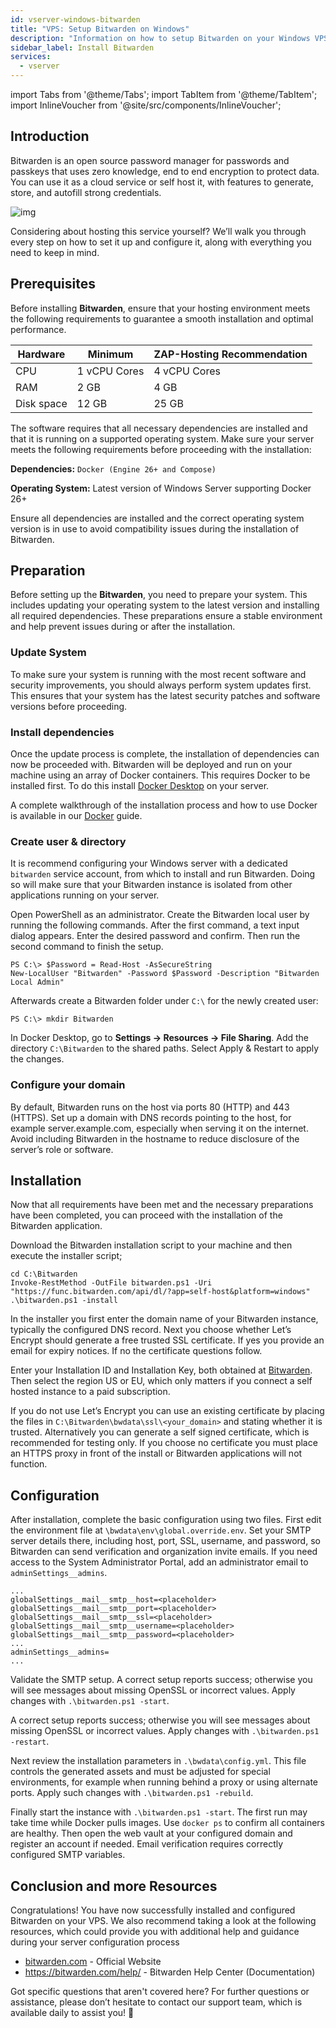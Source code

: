 ```yaml
---
id: vserver-windows-bitwarden
title: "VPS: Setup Bitwarden on Windows"
description: "Information on how to setup Bitwarden on your Windows VPS from ZAP-Hosting"
sidebar_label: Install Bitwarden
services:
  - vserver
---
```


import Tabs from '@theme/Tabs';
import TabItem from '@theme/TabItem';
import InlineVoucher from '@site/src/components/InlineVoucher';

## Introduction

Bitwarden is an open source password manager for passwords and passkeys that uses zero knowledge, end to end encryption to protect data. You can use it as a cloud service or self host it, with features to generate, store, and autofill strong credentials. 

![img](https://screensaver01.zap-hosting.com/index.php/s/RwKmstAct5kNQwB/preview)

Considering about hosting this service yourself? We’ll walk you through every step on how to set it up and configure it, along with everything you need to keep in mind.

<InlineVoucher />



## Prerequisites

Before installing **Bitwarden**, ensure that your hosting environment meets the following requirements to guarantee a smooth installation and optimal performance.

| Hardware   | Minimum      | ZAP-Hosting Recommendation |
| ---------- | ------------ | -------------------------- |
| CPU        | 1 vCPU Cores | 4 vCPU Cores               |
| RAM        | 2 GB         | 4 GB                       |
| Disk space | 12 GB        | 25 GB                      |

The software requires that all necessary dependencies are installed and that it is running on a supported operating system. Make sure your server meets the following requirements before proceeding with the installation:

**Dependencies:** `Docker (Engine 26+ and Compose)` 

**Operating System:** Latest version of Windows Server supporting Docker 26+

Ensure all dependencies are installed and the correct operating system version is in use to avoid compatibility issues during the installation of Bitwarden.



## Preparation

Before setting up the **Bitwarden**, you need to prepare your system. This includes updating your operating system to the latest version and installing all required dependencies. These preparations ensure a stable environment and help prevent issues during or after the installation.


### Update System
To make sure your system is running with the most recent software and security improvements, you should always perform system updates first. This ensures that your system has the latest security patches and software versions before proceeding.

### Install dependencies
Once the update process is complete, the installation of dependencies can now be proceeded with. Bitwarden will be deployed and run on your machine using an array of Docker containers. This requires Docker to be installed first. To do this install [Docker Desktop](https://docs.docker.com/desktop/setup/install/windows-install/) on your server. 

A complete walkthrough of the installation process and how to use Docker is available in our [Docker](vserver-windows-docker.md) guide.



### Create user & directory

It is recommend configuring your Windows server with a dedicated `bitwarden` service account, from which to install and run Bitwarden. Doing so will make sure that your Bitwarden instance is isolated from other applications running on your server.

Open PowerShell as an administrator. Create the Bitwarden local user by running the following commands. After the first command, a text input dialog appears. Enter the desired password and confirm. Then run the second command to finish the setup.

```
PS C:\> $Password = Read-Host -AsSecureString
New-LocalUser "Bitwarden" -Password $Password -Description "Bitwarden Local Admin"
```

Afterwards create a Bitwarden folder under `C:\` for the newly created user:

```
PS C:\> mkdir Bitwarden
```

In Docker Desktop, go to **Settings → Resources → File Sharing**. Add the directory `C:\Bitwarden` to the shared paths. Select Apply & Restart to apply the changes.



### Configure your domain

By default, Bitwarden runs on the host via ports 80 (HTTP) and 443 (HTTPS). Set up a domain with DNS records pointing to the host, for example server.example.com, especially when serving it on the internet. Avoid including Bitwarden in the hostname to reduce disclosure of the server’s role or software.




## Installation
Now that all requirements have been met and the necessary preparations have been completed, you can proceed with the installation of the Bitwarden application.

Download the Bitwarden installation script to your machine and then execute the installer script;

```
cd C:\Bitwarden
Invoke-RestMethod -OutFile bitwarden.ps1 -Uri "https://func.bitwarden.com/api/dl/?app=self-host&platform=windows"
.\bitwarden.ps1 -install
```

In the installer you first enter the domain name of your Bitwarden instance, typically the configured DNS record. Next you choose whether Let’s Encrypt should generate a free trusted SSL certificate. If yes you provide an email for expiry notices. If no the certificate questions follow. 

Enter your Installation ID and Installation Key, both obtained at [Bitwarden](https://bitwarden.com/host). Then select the region US or EU, which only matters if you connect a self hosted instance to a paid subscription. 

If you do not use Let’s Encrypt you can use an existing certificate by placing the files in `C:\Bitwarden\bwdata\ssl\<your_domain>` and stating whether it is trusted. Alternatively you can generate a self signed certificate, which is recommended for testing only. If you choose no certificate you must place an HTTPS proxy in front of the install or Bitwarden applications will not function.



## Configuration

After installation, complete the basic configuration using two files. First edit the environment file at `\bwdata\env\global.override.env`. Set your SMTP server details there, including host, port, SSL, username, and password, so Bitwarden can send verification and organization invite emails. If you need access to the System Administrator Portal, add an administrator email to `adminSettings__admins`.

```
...
globalSettings__mail__smtp__host=<placeholder>
globalSettings__mail__smtp__port=<placeholder>
globalSettings__mail__smtp__ssl=<placeholder>
globalSettings__mail__smtp__username=<placeholder>
globalSettings__mail__smtp__password=<placeholder>
...
adminSettings__admins=
...
```

Validate the SMTP setup. A correct setup reports success; otherwise you will see messages about missing OpenSSL or incorrect values. Apply changes with `.\bitwarden.ps1 -start`.

A correct setup reports success; otherwise you will see messages about missing OpenSSL or incorrect values. Apply changes with `.\bitwarden.ps1 -restart`.

Next review the installation parameters in `.\bwdata\config.yml`. This file controls the generated assets and must be adjusted for special environments, for example when running behind a proxy or using alternate ports. Apply such changes with `.\bitwarden.ps1 -rebuild`.

Finally start the instance with `.\bitwarden.ps1 -start`. The first run may take time while Docker pulls images. Use `docker ps` to confirm all containers are healthy. Then open the web vault at your configured domain and register an account if needed. Email verification requires correctly configured SMTP variables.

## Conclusion and more Resources

Congratulations! You have now successfully installed and configured Bitwarden on your VPS. We also recommend taking a look at the following resources, which could provide you with additional help and guidance during your server configuration process

- [bitwarden.com](https://bitwarden.com/) - Official Website
- https://bitwarden.com/help/ - Bitwarden Help Center (Documentation)

Got specific questions that aren't covered here? For further questions or assistance, please don’t hesitate to contact our support team, which is available daily to assist you! 🙂